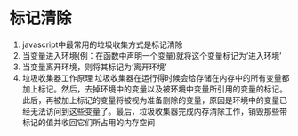# 标记清除

1. javascript中最常用的垃圾收集方式是标记清除
2. 当变量进入环境(例：在函数中声明一个变量)就将这个变量标记为‘进入环境’
3. 当变量离开环境，则将其标记为‘离开环境’
4. 垃圾收集器工作原理
垃圾收集器在运行得时候会给存储在内存中的所有变量都加上标记。然后，去掉环境中的变量以及被环境中变量所引用的变量的标记。此后，再被加上标记的变量将被视为准备删除的变量，原因是环境中的变量已经无法访问到这些变量了。最后，垃圾收集器完成内存清除工作，销毁那些带标记的值并收回它们所占用的内存空间